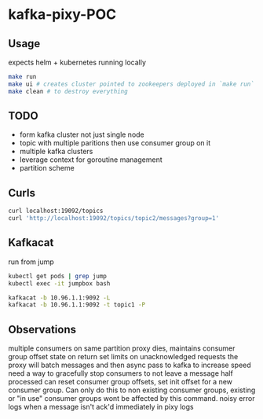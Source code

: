 # kafka-pixy-POC

## Usage

expects helm + kubernetes running locally

```bash
make run
make ui # creates cluster pointed to zookeepers deployed in `make run`
make clean # to destroy everything
```

## TODO

* form kafka cluster not just single node
* topic with multiple paritions then use consumer group on it
* multiple kafka clusters
* leverage context for goroutine management
* partition scheme

## Curls

```bash
curl localhost:19092/topics
curl 'http://localhost:19092/topics/topic2/messages?group=1'
```

## Kafkacat

run from jump

```bash
kubectl get pods | grep jump
kubectl exec -it jumpbox bash

kafkacat -b 10.96.1.1:9092 -L
kafkacat -b 10.96.1.1:9092 -t topic1 -P
```

## Observations

multiple consumers on same partition
proxy dies, maintains consumer group offset state on return
set limits on unacknowledged requests
the proxy will batch messages and then async pass to kafka to increase speed
need a way to gracefully stop consumers to not leave a message half processed
can reset consumer group offsets, set init offset for a new consumer group. Can only do this to non existing consumer groups,
existing or "in use" consumer groups wont be affected by this command.
noisy error logs when a message isn't ack'd immediately in pixy logs
